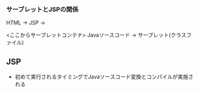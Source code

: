 ### サーブレットとJSPの関係

HTML → JSP → 

<ここからサーブレットコンテナ>
Javaソースコード → サーブレット(クラスファイル)

## JSP
- 初めて実行されるタイミングでJavaソースコード変換とコンパイルが実施される

